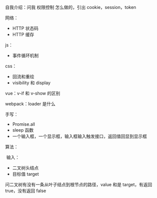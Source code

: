 自我介绍：问我 权限控制 怎么做的，引出 cookie，session，token

网络：

- HTTP 状态码
- HTTP 缓存

js：

- 事件循环机制

css：

- 回流和重绘
- visibility 和 display

vue：v-if 和 v-show 的区别

webpack：loader 是什么

手写：

-  Promise.all
- sleep 函数
- 一个输入框，一个显示框，输入框输入触发接口，返回值回显到显示框

算法：

​	输入：

- 二叉树头结点
- 目标值 target

问二叉树有没有一条从叶子结点到根节点的路径，value 和是 target，有返回 true，没有返回 false